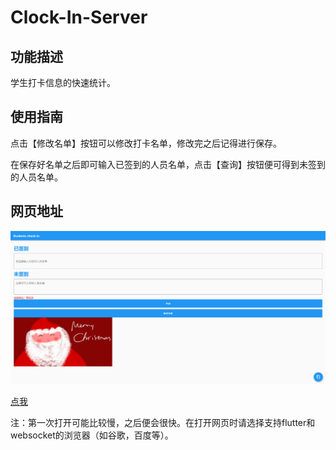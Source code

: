 # Clock-In-Server
## 功能描述

学生打卡信息的快速统计。

## 使用指南

点击【修改名单】按钮可以修改打卡名单，修改完之后记得进行保存。

在保存好名单之后即可输入已签到的人员名单，点击【查询】按钮便可得到未签到的人员名单。

## 网页地址

![image-20210221111757216](https://raw.githubusercontent.com/red-fox-yj/MarkDownPic/master/typora/20210221111757.png)

[点我](http://81.69.7.50/#/)

注：第一次打开可能比较慢，之后便会很快。在打开网页时请选择支持flutter和websocket的浏览器（如谷歌，百度等）。